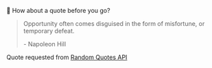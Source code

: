 📣 How about a quote before you go?

> Opportunity often comes disguised in the form of misfortune, or temporary defeat.
>
> <p>- Napoleon Hill</p>

Quote requested from [Random Quotes API](https://github.com/lukePeavey/quotable)
